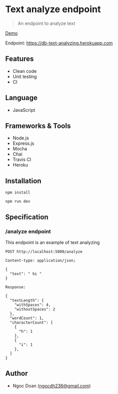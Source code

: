 # Text analyze endpoint

> An endpoint to analyze text

[Demo](https://documenter.getpostman.com/view/1649848/SVn2Pvoq?version=latest)

Endpoint: https://db-text-analyzing.herokuapp.com

## Features

- Clean code
- Unit testing
- CI

## Language

- JavaScript

## Frameworks & Tools

- Node.js
- Express.js
- Mocha
- Chai
- Travis CI
- Heroku

## Installation

`npm install`

`npm run dev`

## Specification

### /analyze endpoint

This endpoint is an example of text analyzing

```http
POST http://localhost:5000/analyze

Content-type: application/json;

{
  "text": " hi "
}

Response:

{
  "textLength": {
    "withSpaces": 4,
    "withoutSpaces": 2
  },
  "wordCount": 1,
  "characterCount": [
    {
      "h": 1
    },
    {
      "i": 1
    },
  ]
}
```

## Author

- Ngoc Doan (ngocdh236@gmail.com)
